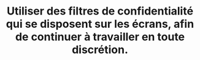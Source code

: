 ---
thematique: thematique-qP7AaYEirvtU1XIjwcSea
risk: S’exposer aux regards curieux voire à la récupération de données dites sensibles
  et/ou confidentielles.
title: Utiliser des filtres de confidentialité qui se disposent sur les écrans, afin
  de continuer à travailler en toute discrétion.
uuid: good-practice-s5_B82mq-dko41CwrJXuz
visibleInCms: true
vulnerability: ravailler sur des documents numériques sensibles et/ou confidentiels,
  dans un lieu public.
---